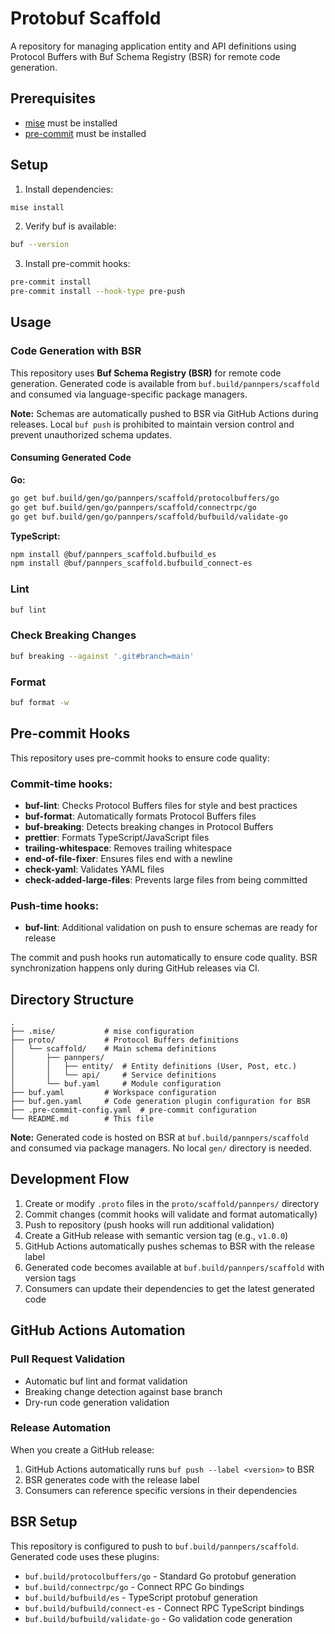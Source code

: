 # Protobuf Scaffold

A repository for managing application entity and API definitions using Protocol Buffers with Buf Schema Registry (BSR) for remote code generation.

## Prerequisites

- [mise](https://mise.jdx.dev/) must be installed
- [pre-commit](https://pre-commit.com/) must be installed

## Setup

1. Install dependencies:

```bash
mise install
```

2. Verify buf is available:

```bash
buf --version
```

3. Install pre-commit hooks:

```bash
pre-commit install
pre-commit install --hook-type pre-push
```

## Usage

### Code Generation with BSR

This repository uses **Buf Schema Registry (BSR)** for remote code generation. Generated code is available from `buf.build/pannpers/scaffold` and consumed via language-specific package managers.

**Note:** Schemas are automatically pushed to BSR via GitHub Actions during releases. Local `buf push` is prohibited to maintain version control and prevent unauthorized schema updates.

#### Consuming Generated Code

**Go:**
```bash
go get buf.build/gen/go/pannpers/scaffold/protocolbuffers/go
go get buf.build/gen/go/pannpers/scaffold/connectrpc/go
go get buf.build/gen/go/pannpers/scaffold/bufbuild/validate-go
```

**TypeScript:**
```bash
npm install @buf/pannpers_scaffold.bufbuild_es
npm install @buf/pannpers_scaffold.bufbuild_connect-es
```

### Lint

```bash
buf lint
```

### Check Breaking Changes

```bash
buf breaking --against '.git#branch=main'
```

### Format

```bash
buf format -w
```

## Pre-commit Hooks

This repository uses pre-commit hooks to ensure code quality:

### Commit-time hooks:

- **buf-lint**: Checks Protocol Buffers files for style and best practices
- **buf-format**: Automatically formats Protocol Buffers files
- **buf-breaking**: Detects breaking changes in Protocol Buffers
- **prettier**: Formats TypeScript/JavaScript files
- **trailing-whitespace**: Removes trailing whitespace
- **end-of-file-fixer**: Ensures files end with a newline
- **check-yaml**: Validates YAML files
- **check-added-large-files**: Prevents large files from being committed

### Push-time hooks:

- **buf-lint**: Additional validation on push to ensure schemas are ready for release

The commit and push hooks run automatically to ensure code quality. BSR synchronization happens only during GitHub releases via CI.

## Directory Structure

```
.
├── .mise/           # mise configuration
├── proto/           # Protocol Buffers definitions
│   └── scaffold/    # Main schema definitions
│       ├── pannpers/
│       │   ├── entity/  # Entity definitions (User, Post, etc.)
│       │   └── api/     # Service definitions
│       └── buf.yaml     # Module configuration
├── buf.yaml         # Workspace configuration
├── buf.gen.yaml     # Code generation plugin configuration for BSR
├── .pre-commit-config.yaml  # pre-commit configuration
└── README.md        # This file
```

**Note:** Generated code is hosted on BSR at `buf.build/pannpers/scaffold` and consumed via package managers. No local `gen/` directory is needed.

## Development Flow

1. Create or modify `.proto` files in the `proto/scaffold/pannpers/` directory
2. Commit changes (commit hooks will validate and format automatically)
3. Push to repository (push hooks will run additional validation)
4. Create a GitHub release with semantic version tag (e.g., `v1.0.0`)
5. GitHub Actions automatically pushes schemas to BSR with the release label
6. Generated code becomes available at `buf.build/pannpers/scaffold` with version tags
7. Consumers can update their dependencies to get the latest generated code

## GitHub Actions Automation

### Pull Request Validation
- Automatic buf lint and format validation
- Breaking change detection against base branch
- Dry-run code generation validation

### Release Automation
When you create a GitHub release:
1. GitHub Actions automatically runs `buf push --label <version>` to BSR
2. BSR generates code with the release label
3. Consumers can reference specific versions in their dependencies

## BSR Setup

This repository is configured to push to `buf.build/pannpers/scaffold`. Generated code uses these plugins:
- `buf.build/protocolbuffers/go` - Standard Go protobuf generation
- `buf.build/connectrpc/go` - Connect RPC Go bindings
- `buf.build/bufbuild/es` - TypeScript protobuf generation
- `buf.build/bufbuild/connect-es` - Connect RPC TypeScript bindings
- `buf.build/bufbuild/validate-go` - Go validation code generation
